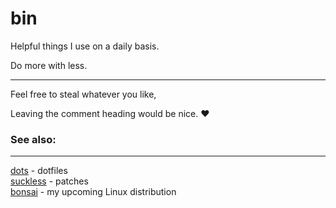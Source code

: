 # bin

Helpful things I use on a daily  basis.

Do more with less.

--------

Feel free to steal whatever you like,

Leaving the comment heading would be nice. ❤

### See also:
------------

[dots](http://github.com/mitchweaver/dots) - dotfiles  
[suckless](http://github.com/mitchweaver/suckless) - patches  
[bonsai](http://github.com/mitchweaver/bonsai) - my upcoming Linux distribution
